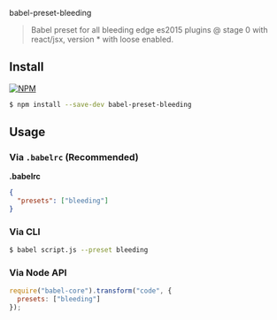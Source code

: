  babel-preset-bleeding

> Babel preset for all bleeding edge es2015 plugins @ stage 0 with react/jsx, version * with loose enabled.

## Install

[![NPM](https://nodei.co/npm/babel-preset-bleeding.png?mini=true)](https://www.npmjs.org/package/babel-preset-bleeding)

```sh
$ npm install --save-dev babel-preset-bleeding
```

## Usage

### Via `.babelrc` (Recommended)

**.babelrc**

```json
{
  "presets": ["bleeding"]
}
```

### Via CLI

```sh
$ babel script.js --preset bleeding
```

### Via Node API

```javascript
require("babel-core").transform("code", {
  presets: ["bleeding"]
});
```